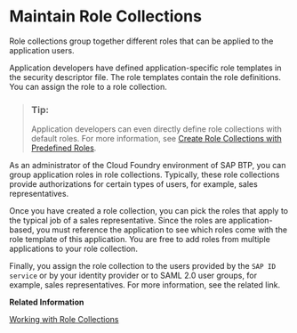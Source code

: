 <!-- loiod5f1612d8230448bb6c02a7d9c8ac0d1 -->

# Maintain Role Collections

Role collections group together different roles that can be applied to the application users.

Application developers have defined application-specific role templates in the security descriptor file. The role templates contain the role definitions. You can assign the role to a role collection.

> ### Tip:  
> Application developers can even directly define role collections with default roles. For more information, see [Create Role Collections with Predefined Roles](../30-development/create-role-collections-with-predefined-roles-fe75054.md).

As an administrator of the Cloud Foundry environment of SAP BTP, you can group application roles in role collections. Typically, these role collections provide authorizations for certain types of users, for example, sales representatives.

Once you have created a role collection, you can pick the roles that apply to the typical job of a sales representative. Since the roles are application-based, you must reference the application to see which roles come with the role template of this application. You are free to add roles from multiple applications to your role collection.

Finally, you assign the role collection to the users provided by the `SAP ID service` or by your identity provider or to SAML 2.0 user groups, for example, sales representatives. For more information, see the related link.

**Related Information**  


[Working with Role Collections](working-with-role-collections-393ea0b.md "You can manage role collections by creating new ones from scratch or by copying an existing one and editing it. You can add or remove roles. You can also add or remove users or user groups to the role collections. This is the assignment or unassignment action. You can drill down all the way to the role definition or to the individual role, user, and user group, and make changes there.")

